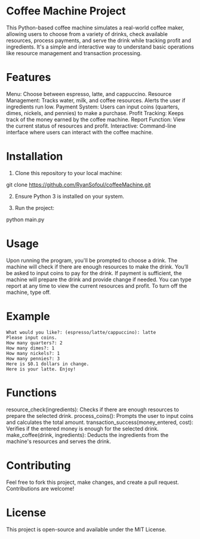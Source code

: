 # Coffee Machine Project
This Python-based coffee machine simulates a real-world coffee maker, allowing users to choose from a variety of drinks, check available resources, process payments, and serve the drink while tracking profit and ingredients. It's a simple and interactive way to understand basic operations like resource management and transaction processing.

# Features
Menu: Choose between espresso, latte, and cappuccino.
Resource Management: Tracks water, milk, and coffee resources. Alerts the user if ingredients run low.
Payment System: Users can input coins (quarters, dimes, nickels, and pennies) to make a purchase.
Profit Tracking: Keeps track of the money earned by the coffee machine.
Report Function: View the current status of resources and profit.
Interactive: Command-line interface where users can interact with the coffee machine.

# Installation
1. Clone this repository to your local machine:

git clone https://github.com/RyanSofoul/coffeeMachine.git

2. Ensure Python 3 is installed on your system.

3. Run the project:

python main.py

# Usage
Upon running the program, you'll be prompted to choose a drink.
The machine will check if there are enough resources to make the drink.
You’ll be asked to input coins to pay for the drink.
If payment is sufficient, the machine will prepare the drink and provide change if needed.
You can type report at any time to view the current resources and profit.
To turn off the machine, type off.

# Example
```
What would you like?: (espresso/latte/cappuccino): latte
Please input coins.
How many quarters?: 2
How many dimes?: 1
How many nickels?: 1
How many pennies?: 3
Here is $0.1 dollars in change.
Here is your latte. Enjoy!
```
# Functions
resource_check(ingredients): Checks if there are enough resources to prepare the selected drink.
process_coins(): Prompts the user to input coins and calculates the total amount.
transaction_success(money_entered, cost): Verifies if the entered money is enough for the selected drink.
make_coffee(drink, ingredients): Deducts the ingredients from the machine's resources and serves the drink.

# Contributing
Feel free to fork this project, make changes, and create a pull request. Contributions are welcome!

# License
This project is open-source and available under the MIT License.
